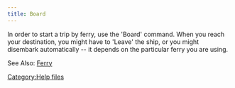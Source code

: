 ```yaml
---
title: Board
---
```


In order to start a trip by ferry, use the 'Board' command. When you
reach your destination, you might have to 'Leave' the ship, or you might
disembark automatically -- it depends on the particular ferry you are
using.

See Also: [Ferry](Ferry "wikilink")

[Category:Help files](Category:Help_files "wikilink")